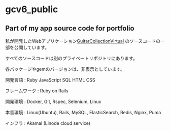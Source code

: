 # gcv6_public
## Part of my app source code for portfolio

私が開発したWebアプリケーション[GuitarCollectionVirtual](https://guita-cv.com) のソースコードの一部を公開しています。

すべてのソースコードは別のプライベートリポジトリにあります。

各パッケージやgemのバージョンは、非表示としています。

開発言語
: Ruby JavaScript SQL HTML CSS

フレームワーク
: Ruby on Rails

開発環境
: Docker, Git, Rspec, Selenium, Linux

本番環境
: Linux(Ubuntu), Rails, MySQL, ElasticSearch, Redis, Nginx, Puma

インフラ
: Akamai (Linode cloud service)
